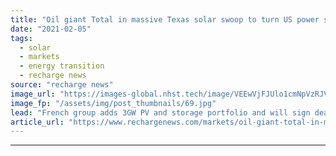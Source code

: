 ```yaml
---
title: "Oil giant Total in massive Texas solar swoop to turn US power supply green"
date: "2021-02-05"
tags: 
  - solar
  - markets
  - energy transition
  - recharge news
source: "recharge news"
image_url: "https://images-global.nhst.tech/image/VEEwVjFJUlo1cmNpVzRJV1NjdlFsN0JENnlWSVlZMkJzVzIyMXhNSTZzdz0=/nhst/binary/2bccd42b464f6bcabef30e4acddd3067"
image_fp: "/assets/img/post_thumbnails/69.jpg"
lead: "French group adds 3GW PV and storage portfolio and will sign deal covering supply to all American industrial sites"
article_url: "https://www.rechargenews.com/markets/oil-giant-total-in-massive-texas-solar-swoop-to-turn-us-power-supply-green/2-1-958087"
---
```


---
